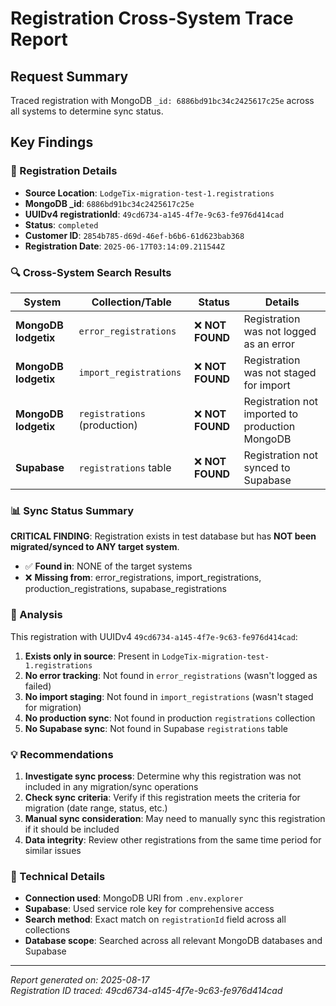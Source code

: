 # Registration Cross-System Trace Report

## Request Summary
Traced registration with MongoDB `_id: 6886bd91bc34c2425617c25e` across all systems to determine sync status.

## Key Findings

### 🔑 Registration Details
- **Source Location**: `LodgeTix-migration-test-1.registrations` 
- **MongoDB _id**: `6886bd91bc34c2425617c25e`
- **UUIDv4 registrationId**: `49cd6734-a145-4f7e-9c63-fe976d414cad`
- **Status**: `completed`
- **Customer ID**: `2854b785-d69d-46ef-b6b6-61d623bab368`
- **Registration Date**: `2025-06-17T03:14:09.211544Z`

### 🔍 Cross-System Search Results

| System | Collection/Table | Status | Details |
|--------|-----------------|---------|---------|
| **MongoDB lodgetix** | `error_registrations` | ❌ **NOT FOUND** | Registration was not logged as an error |
| **MongoDB lodgetix** | `import_registrations` | ❌ **NOT FOUND** | Registration was not staged for import |
| **MongoDB lodgetix** | `registrations` (production) | ❌ **NOT FOUND** | Registration not imported to production MongoDB |
| **Supabase** | `registrations` table | ❌ **NOT FOUND** | Registration not synced to Supabase |

### 📊 Sync Status Summary

**CRITICAL FINDING**: Registration exists in test database but has **NOT been migrated/synced to ANY target system**.

- ✅ **Found in**: NONE of the target systems
- ❌ **Missing from**: error_registrations, import_registrations, production_registrations, supabase_registrations

### 🎯 Analysis

This registration with UUIDv4 `49cd6734-a145-4f7e-9c63-fe976d414cad`:

1. **Exists only in source**: Present in `LodgeTix-migration-test-1.registrations`
2. **No error tracking**: Not found in `error_registrations` (wasn't logged as failed)
3. **No import staging**: Not found in `import_registrations` (wasn't staged for migration)
4. **No production sync**: Not found in production `registrations` collection
5. **No Supabase sync**: Not found in Supabase `registrations` table

### 💡 Recommendations

1. **Investigate sync process**: Determine why this registration was not included in any migration/sync operations
2. **Check sync criteria**: Verify if this registration meets the criteria for migration (date range, status, etc.)
3. **Manual sync consideration**: May need to manually sync this registration if it should be included
4. **Data integrity**: Review other registrations from the same time period for similar issues

### 🔧 Technical Details

- **Connection used**: MongoDB URI from `.env.explorer`
- **Supabase**: Used service role key for comprehensive access
- **Search method**: Exact match on `registrationId` field across all collections
- **Database scope**: Searched across all relevant MongoDB databases and Supabase

---

*Report generated on: 2025-08-17*  
*Registration ID traced: 49cd6734-a145-4f7e-9c63-fe976d414cad*